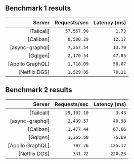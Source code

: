 ## Benchmark 1 results

<!-- PERFORMANCE_RESULTS_START_1 -->

| Server | Requests/sec | Latency (ms) |
|--------:|--------------:|--------------:|
| [Tailcall] | `57,567.90` | `1.73` |
| [Caliban] | `8,580.29` | `12.17` |
| [async-graphql] | `7,267.54` | `13.79` |
| [Gqlgen] | `2,170.54` | `47.85` |
| [Apollo GraphQL] | `1,718.09` | `58.07` |
| [Netflix DGS] | `1,529.85` | `70.11` |

<!-- PERFORMANCE_RESULTS_END_1 -->
## Benchmark 2 results

<!-- PERFORMANCE_RESULTS_START_2 -->

| Server | Requests/sec | Latency (ms) |
|--------:|--------------:|--------------:|
| [Tailcall] | `29,102.10` | `3.43` |
| [async-graphql] | `2,439.57` | `40.98` |
| [Caliban] | `1,477.44` | `67.66` |
| [Gqlgen] | `1,365.50` | `75.69` |
| [Apollo GraphQL] | `797.76` | `125.12` |
| [Netflix DGS] | `341.72` | `220.23` |

<!-- PERFORMANCE_RESULTS_END_2 -->
